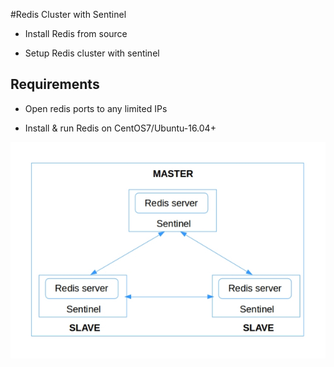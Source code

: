 #Redis Cluster with Sentinel

- Install Redis from source

- Setup Redis cluster with sentinel

## Requirements

- Open redis ports to any limited IPs

- Install & run Redis on CentOS7/Ubuntu-16.04+

<img src="images/redis-cluster-with-sentinel.jpg" />

